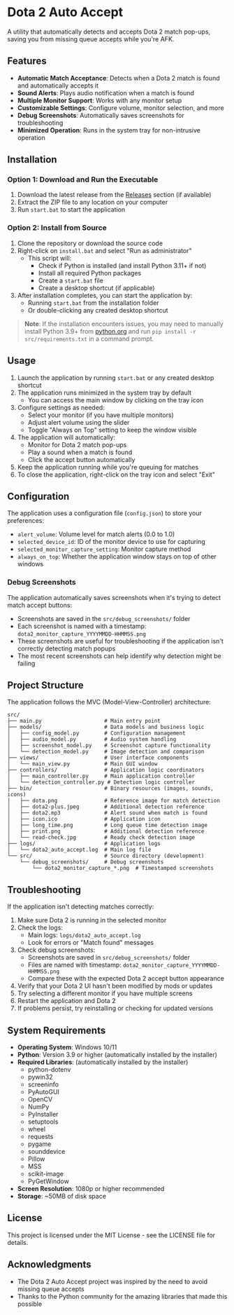 # Dota 2 Auto Accept

A utility that automatically detects and accepts Dota 2 match pop-ups, saving you from missing queue accepts while you're AFK.

## Features

- **Automatic Match Acceptance**: Detects when a Dota 2 match is found and automatically accepts it
- **Sound Alerts**: Plays audio notification when a match is found
- **Multiple Monitor Support**: Works with any monitor setup
- **Customizable Settings**: Configure volume, monitor selection, and more
- **Debug Screenshots**: Automatically saves screenshots for troubleshooting
- **Minimized Operation**: Runs in the system tray for non-intrusive operation

## Installation

### Option 1: Download and Run the Executable

1. Download the latest release from the [Releases](https://github.com/yourusername/dota2-auto-accept/releases) section (if available)
2. Extract the ZIP file to any location on your computer
3. Run `start.bat` to start the application

### Option 2: Install from Source

1. Clone the repository or download the source code
2. Right-click on `install.bat` and select "Run as administrator"
   - This script will:
     - Check if Python is installed (and install Python 3.11+ if not)
     - Install all required Python packages
     - Create a `start.bat` file
     - Create a desktop shortcut (if applicable)
3. After installation completes, you can start the application by:
   - Running `start.bat` from the installation folder
   - Or double-clicking any created desktop shortcut

> **Note**: If the installation encounters issues, you may need to manually install Python 3.9+ from [python.org](https://www.python.org/downloads/) and run `pip install -r src/requirements.txt` in a command prompt.

## Usage

1. Launch the application by running `start.bat` or any created desktop shortcut
2. The application runs minimized in the system tray by default
   - You can access the main window by clicking on the tray icon
3. Configure settings as needed:
   - Select your monitor (if you have multiple monitors)
   - Adjust alert volume using the slider
   - Toggle "Always on Top" setting to keep the window visible
4. The application will automatically:
   - Monitor for Dota 2 match pop-ups
   - Play a sound when a match is found
   - Click the accept button automatically
5. Keep the application running while you're queuing for matches
6. To close the application, right-click on the tray icon and select "Exit"

## Configuration

The application uses a configuration file (`config.json`) to store your preferences:

- `alert_volume`: Volume level for match alerts (0.0 to 1.0)
- `selected_device_id`: ID of the monitor device to use for capturing
- `selected_monitor_capture_setting`: Monitor capture method
- `always_on_top`: Whether the application window stays on top of other windows

### Debug Screenshots

The application automatically saves screenshots when it's trying to detect match accept buttons:

- Screenshots are saved in the `src/debug_screenshots/` folder
- Each screenshot is named with a timestamp: `dota2_monitor_capture_YYYYMMDD-HHMMSS.png`
- These screenshots are useful for troubleshooting if the application isn't correctly detecting match popups
- The most recent screenshots can help identify why detection might be failing

## Project Structure

The application follows the MVC (Model-View-Controller) architecture:

```
src/
├── main.py                    # Main entry point
├── models/                    # Data models and business logic
│   ├── config_model.py        # Configuration management
│   ├── audio_model.py         # Audio system handling
│   ├── screenshot_model.py    # Screenshot capture functionality
│   └── detection_model.py     # Image detection and comparison
├── views/                     # User interface components
│   └── main_view.py           # Main GUI window
├── controllers/               # Application logic coordinators
│   ├── main_controller.py     # Main application controller
│   └── detection_controller.py # Detection logic controller
├── bin/                       # Binary resources (images, sounds, icons)
│   ├── dota.png               # Reference image for match detection
│   ├── dota2-plus.jpeg        # Additional detection reference
│   ├── dota2.mp3              # Alert sound when match is found
│   ├── icon.ico               # Application icon
│   ├── long_time.png          # Long queue time detection image
│   ├── print.png              # Additional detection reference
│   └── read-check.jpg         # Ready check detection image
├── logs/                      # Application logs
│   └── dota2_auto_accept.log  # Main log file
└── src/                       # Source directory (development)
    └── debug_screenshots/     # Debug screenshots
        └── dota2_monitor_capture_*.png  # Timestamped screenshots
```

## Troubleshooting

If the application isn't detecting matches correctly:

1. Make sure Dota 2 is running in the selected monitor
2. Check the logs:
   - Main logs: `logs/dota2_auto_accept.log`
   - Look for errors or "Match found" messages
3. Check debug screenshots:
   - Screenshots are saved in `src/debug_screenshots/` folder
   - Files are named with timestamp: `dota2_monitor_capture_YYYYMMDD-HHMMSS.png`
   - Compare these with the expected Dota 2 accept button appearance
4. Verify that your Dota 2 UI hasn't been modified by mods or updates
5. Try selecting a different monitor if you have multiple screens
6. Restart the application and Dota 2
7. If problems persist, try reinstalling or checking for updated versions

## System Requirements

- **Operating System**: Windows 10/11
- **Python**: Version 3.9 or higher (automatically installed by the installer)
- **Required Libraries**: (automatically installed by the installer)
  - python-dotenv
  - pywin32
  - screeninfo
  - PyAutoGUI
  - OpenCV
  - NumPy
  - PyInstaller
  - setuptools
  - wheel
  - requests
  - pygame
  - sounddevice
  - Pillow
  - MSS
  - scikit-image
  - PyGetWindow
- **Screen Resolution**: 1080p or higher recommended
- **Storage**: ~50MB of disk space

## License

This project is licensed under the MIT License - see the LICENSE file for details.

## Acknowledgments

- The Dota 2 Auto Accept project was inspired by the need to avoid missing queue accepts
- Thanks to the Python community for the amazing libraries that made this possible

